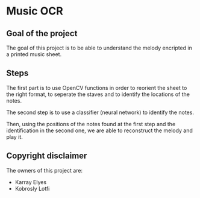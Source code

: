 # Music OCR

## Goal of the project
The goal of this project is to be able to understand the melody encripted in a printed music sheet.

## Steps

The first part is to use OpenCV functions in order to reorient the sheet to the right format, to seperate the staves and to identify the locations of the notes.

The second step is to use a classifier (neural network) to identify the notes.

Then, using the positions of the notes found at the first step and the identification in the second one, we are able to reconstruct the melody and play it.


## Copyright disclaimer

The owners of this project are:
- Karray Elyes
- Kobrosly Lotfi
